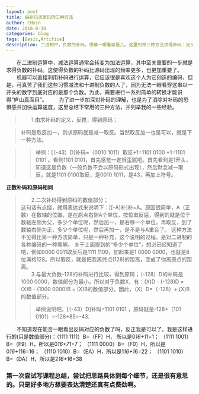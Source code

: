 ```yaml
---
layout: post
title: 由补码求原码的三种方法
author: CHxin
date: 2016-8-30
categories: blog
tags: [Basic,Artifice]
description: 二进制中，负数的补码，很难一眼看穿是几。这里列举三种方法求得原码：定义、二次补码、-128运算。
---
```


&emsp;&emsp;在二进制运算中，减法运算通常会转变为加法运算，其中至关重要的一步就是求得负数的补码。这使得负数的补码比源码出现的频率更多，也更加重要了。  
&emsp;&emsp;机器可以直接利用补码进行运算，它应该很是喜欢这个人为它创造的编码，但是，可真苦了我们这些习惯减法和十进制负数的人了，因为无法一眼看穿这串以一开头的数字到底对应的是那个负数。为此，需要进行一系列简单的转换才能识得“庐山真面目”。 &emsp;&emsp;为了进一步加深对补码的理解，也是为了消除对补码的恐惧感并加快运算速度，这里总结下常用的三种方法，并列举我的一些经验。  
> &emsp;&emsp;1.由求补码的定义，反推，得到原码；  

> 补码是取反加一，则求原码就是减一取反。当然取反加一也是可以，就是下一种方法。  

>> 举例：[（-43）D]补码=（0010 1011）取反+1=1101 0100 +1=1101 0101 。看到1101 0101，首先感觉一定很歪腻吧。首先看到是1开头，知道这是负数（一般负数不会以原码形式出现），然后默念减一取反，就是1101 0100取反，是0010 1011，是43，再加上符号。   

**正数补码和原码相同**
> &emsp;&emsp;2.二次补码得到原码的数值部分；  
> 这句话有点绕，就用表达式来说明下：[[-A]补]补=A。原因很简单，A（正数）在数轴的位置，是在原点右侧A个单位，按位取反后，得到的就是位于数轴左侧为父，多少个单位呢，然后加一，是右移一个单位，再取反，到了数轴右侧为正，多少个单位呢，然后再加一，是不是与A重合了。
> 这种方法不见得比第一种方法简单，只是一种补充，这个说明的过程，是对二进制的各种编码的一种理解。   关于上面提到的“多少个单位”，想必已经知道了吧，例如0000 0011取反后是1111 1100，加起来是1 0000 0000，也就是8位满格128。所以取反，就是把我离终点(128)的距离，变成了你离原点的距离。  
> &emsp;&emsp;3.与最大负数-128的补码进行比较，得到原码；（-128）D的补码是1000 0000，数值部分为最小。所以对于负数X，有：(X)D - (-128)D = (X)B - (1000 0000)B = (X)B的数值部分。因此，（X）D=（-128）+ (X)B的数值部分。  
>> 举例说明吧，[（-43）D]补码=1101 0101 ，原码就是-128+（101 0101）=-128+85=-43.  

&emsp;&emsp;不知道现在能否一眼看出反码对应的负数了吗，反正我是可以了。我是这样进行的(只是数值部分)：（1111 1111）B=（FF）H，  所以是0*16+1*1=1； （1111 1001）B=（F9）H，所以是0*16+7*1=7；  （1111 0000）B=（F0）H，所以是0*16+1*16=16；   （1110 1010）B=（EA）H，所以是1*16+1*6=22；  （1101 1010）B=（DA）H，所以是2*16+1*6=38  

### 第一次尝试写课程总结，尝试把思路具体到每个细节，还是很有意思的。只是好多地方想要表达清楚还真有点费劲啊。

